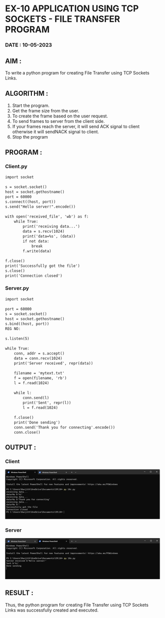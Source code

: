 # EX-10 APPLICATION USING TCP SOCKETS - FILE TRANSFER PROGRAM

### DATE : 10-05-2023

## AIM :
To write a python program for creating File Transfer using TCP Sockets Links.

## ALGORITHM :
1. Start the program.
2. Get the frame size from the user.
3. To create the frame based on the user request.
4. To send frames to server from the client side.
5. If your frames reach the server, it will send ACK signal to client otherwise it
will sendNACK signal to client.
6. Stop the program

## PROGRAM :
### Client.py
```
import socket

s = socket.socket()
host = socket.gethostname()
port = 60000
s.connect((host, port))
s.send("Hello server!".encode())

with open('received_file', 'wb') as f:
    while True:
        print('receiving data...')
        data = s.recv(1024)
        print('data=%s', (data))
        if not data:
            break
        f.write(data)

f.close()
print('Successfully got the file')
s.close()
print('Connection closed')
```
### Server.py
```
import socket

port = 60000
s = socket.socket()
host = socket.gethostname()
s.bind((host, port))
REG NO:

s.listen(5)

while True:
    conn, addr = s.accept()
    data = conn.recv(1024)
    print('Server received', repr(data))

    filename = 'mytext.txt'
    f = open(filename, 'rb')
    l = f.read(1024)
    
    while l:
        conn.send(l)
        print('Sent', repr(l))
        l = f.read(1024)
    
    f.close()
    print('Done sending')
    conn.send('Thank you for connecting'.encode())
    conn.close()
```

## OUTPUT :
### Client
![](1.png)
### Server
![](2.png)



## RESULT :
Thus, the python program for creating File Transfer using TCP Sockets Links was 
successfully created and executed.
